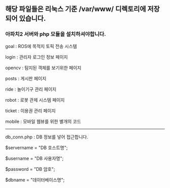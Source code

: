 ## 해당 파일들은 리눅스 기준 /var/www/ 디렉토리에 저장되어 있습니다.
### 아파치2 서버와 php 모듈을 설치하셔야합니다.

goal : ROS에 목적지 토픽 전송 시스템

login : 관리자 로그인 정보 페이지

opencv : 탐지된 객체를 보기위한 페이지

posts : 게시판 페이지

ride : 놀이기구 관리 페이지

robot : 로봇 관제 시스템 페이지

ticket : 이용권 관리 페이지

mobile : 모바일 웹뷰를 위한 별개의 코드

---

db_conn.php : DB 정보를 넣어 접근합니다.

$servername = "DB 호스트명";

$username = "DB 사용자명";

$password = "DB 암호";

$dbname = "데이터베이스명";
